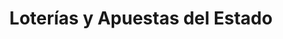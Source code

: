 ---
title: "Loterías y Apuestas del Estado"
url: /esplugues-de-llobregat/loterias-y-apuestas-del-estado/
shop: lotería
---